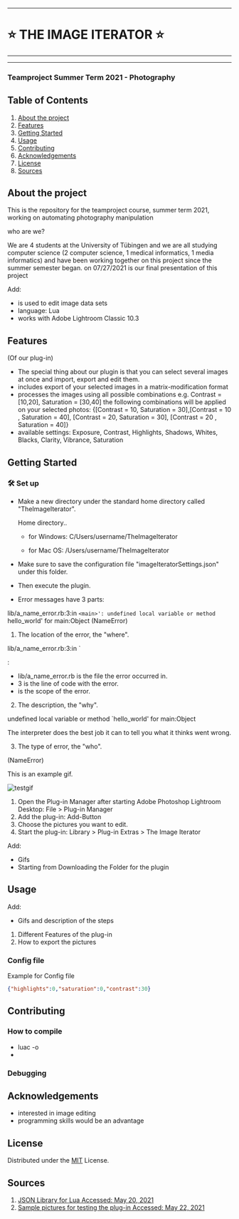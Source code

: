 ***
# ⭐ THE IMAGE ITERATOR ⭐
***
***

### Teamproject Summer Term 2021 - Photography


## Table of Contents
1. [About the project](#about-the-project)
2. [Features](#features)
4. [Getting Started](#gettingstarted)
5. [Usage](#usage)
6. [Contributing](#contributing)
7. [Acknowledgements](#acknowledgements)
8. [License](#license)
9. [Sources](#sources)

## About the project 

This is the repository for the teamproject course, summer term 2021, working on automating photography manipulation


who are we?

We are 4 students at the University of Tübingen and we are all studying computer science (2 computer science, 1 medical informatics, 1 media informatics) and have been working together on this project since the summer semester began.
on 07/27/2021 is our final presentation of this project

Add:

* is used to edit image data sets
* language: Lua
* works with Adobe Lightroom Classic 10.3

## Features

(Of our plug-in)

* The special thing about our plugin is that you can select several images at once and import, export and edit them.
* includes export of your selected images in a matrix-modification format
* processes the images using all possible combinations e.g. Contrast = [10,20], Saturation = [30,40]
the following combinations will be applied on your selected photos:
{[Contrast = 10, Saturation = 30],[Contrast = 10 , Saturation = 40], [Contrast = 20, Saturation = 30], [Contrast = 20 , Saturation = 40]}
* available settings: Exposure, Contrast, Highlights, Shadows, Whites, Blacks, Clarity, Vibrance, Saturation


## Getting Started

### 🛠 Set up
+ Make a new directory under the standard home directory called "TheImageIterator".

  Home directory..

     + for Windows: C/Users/username/TheImageIterator
  
     + for Mac OS: /Users/username/TheImageIterator
  
+ Make sure to save the configuration file "imageIteratorSettings.json" under this folder. 
+ Then execute the plugin.  


* Error messages have 3 parts:

lib/a_name_error.rb:3:in `<main>': undefined local variable or method `hello_world' for main:Object (NameError)


1. The location of the error, the "where".

lib/a_name_error.rb:3:in `<main>:

* lib/a_name_error.rb is the file the error occurred in.
* 3 is the line of code with the error.
* <main> is the scope of the error.
  
  
2. The description, the "why".
  
undefined local variable or method `hello_world' for main:Object
  
The interpreter does the best job it can to tell you what it thinks went wrong.
  
  
3. The type of error, the "who".
  
(NameError)

This is an example gif.

![testgif](testgif.gif)

1. Open the Plug-in Manager after starting Adobe Photoshop Lightroom Desktop: File > Plug-in Manager
2. Add the plug-in: Add-Button
3. Choose the pictures you want to edit.
4. Start the plug-in: Library > Plug-in Extras > The Image Iterator

Add:

* Gifs 
* Starting from Downloading the Folder for the plugin 


## Usage

Add:

* Gifs and description of the steps

1. Different Features of the plug-in 
2. How to export the pictures

### Config file
Example for Config file 
```json
{"highlights":0,"saturation":0,"contrast":30}
```
## Contributing

### How to compile
  
* luac -o
* 

### Debugging

## Acknowledgements
  
* interested in image editing
* programming skills would be an advantage

## License

Distributed under the [MIT](https://choosealicense.com/licenses/mit/) License.

## Sources
1. [JSON Library for Lua Accessed: May 20, 2021](https://github.com/rxi/json.lua/blob/master/json.lua)
2. [Sample pictures for testing the plug-in Accessed: May 22, 2021](https://pixabay.com/de/)
